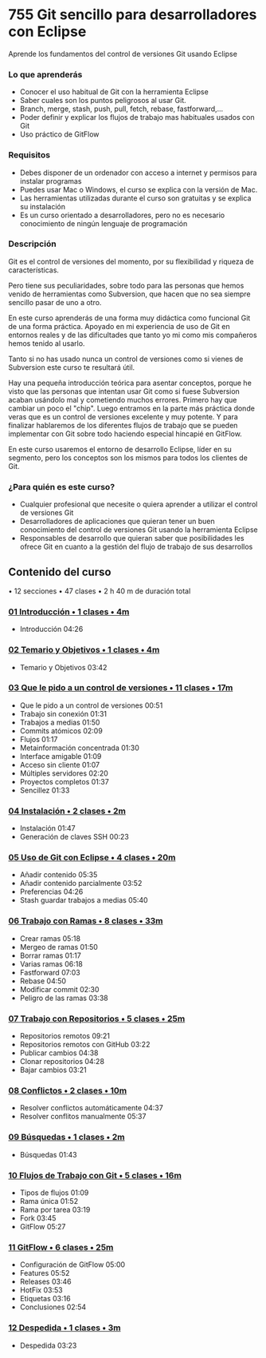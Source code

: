 # 755 Git sencillo para desarrolladores con Eclipse

Aprende los fundamentos del control de versiones Git usando Eclipse

### Lo que aprenderás

* Conocer el uso habitual de Git con la herramienta Eclipse
* Saber cuales son los puntos peligrosos al usar Git.
* Branch, merge, stash, push, pull, fetch, rebase, fastforward,...
* Poder definir y explicar los flujos de trabajo mas habituales usados con Git
* Uso práctico de GitFlow

### Requisitos

* Debes disponer de un ordenador con acceso a internet y permisos para instalar programas
* Puedes usar Mac o Windows, el curso se explica con la versión de Mac.
* Las herramientas utilizadas durante el curso son gratuitas y se explica su instalación
* Es un curso orientado a desarrolladores, pero no es necesario conocimiento de ningún lenguaje de programación

### Descripción

Git es el control de versiones del momento, por su flexibilidad y riqueza de características.

Pero tiene sus peculiaridades, sobre todo para las personas que hemos venido de herramientas como Subversion, que hacen que no sea siempre sencillo pasar de uno a otro.

En este curso aprenderás de una forma muy didáctica como funcional Git de una forma práctica. Apoyado en mi experiencia de uso de Git en entornos reales y de las dificultades que tanto yo mi como mis compañeros hemos tenido al usarlo.

Tanto si no has usado nunca un control de versiones como si vienes de Subversion este curso te resultará útil.

Hay una pequeña introducción teórica para asentar conceptos, porque he visto que las personas que intentan usar Git como si fuese Subversion acaban usándolo mal y cometiendo muchos errores. Primero hay que cambiar un poco el "chip". Luego entramos en la parte más práctica donde veras que es un control de versiones excelente y muy potente. Y para finalizar hablaremos de los diferentes flujos de trabajo que se pueden implementar con Git sobre todo haciendo especial hincapié en GitFlow.

En este curso usaremos el entorno de desarrollo Eclipse, líder en su segmento, pero los conceptos son los mismos para todos los clientes de Git.

### ¿Para quién es este curso?

* Cualquier profesional que necesite o quiera aprender a utilizar el control de versiones Git
* Desarrolladores de aplicaciones que quieran tener un buen conocimiento del control de versiones Git usando la herramienta Eclipse
* Responsables de desarrollo que quieran saber que posibilidades les ofrece Git en cuanto a la gestión del flujo de trabajo de sus desarrollos

## Contenido del curso

• 12 secciones • 47 clases • 2 h 40 m de duración total

### [01 Introducción • 1 clases • 4m](https://github.com/adolfodelarosades/Java/blob/master/temarios/755_Git_sencillo_para_desarrolladores_con_Eclipse/01-Introduccion.md)

* Introducción 04:26

### [02 Temario y Objetivos • 1 clases • 4m](https://github.com/adolfodelarosades/Java/blob/master/temarios/755_Git_sencillo_para_desarrolladores_con_Eclipse/02-Temario-y-Objetivos.md)

* Temario y Objetivos 03:42

### [03 Que le pido a un control de versiones • 11 clases • 17m](https://github.com/adolfodelarosades/Java/blob/master/temarios/755_Git_sencillo_para_desarrolladores_con_Eclipse/03-Que-le-pido-a-un-control-de-versiones.md)

* Que le pido a un control de versiones 00:51
* Trabajo sin conexión 01:31
* Trabajos a medias 01:50
* Commits atómicos 02:09
* Flujos 01:17
* Metainformación concentrada 01:30
* Interface amigable 01:09
* Acceso sin cliente 01:07
* Múltiples servidores 02:20
* Proyectos completos 01:37
* Sencillez 01:33

### [04 Instalación • 2 clases • 2m](https://github.com/adolfodelarosades/Java/blob/master/temarios/755_Git_sencillo_para_desarrolladores_con_Eclipse/04-Instalacion.md)

* Instalación 01:47
* Generación de claves SSH 00:23

### [05 Uso de Git con Eclipse • 4 clases • 20m](https://github.com/adolfodelarosades/Java/blob/master/temarios/755_Git_sencillo_para_desarrolladores_con_Eclipse/05-Uso-de-Git-con-Eclipse.md)

* Añadir contenido 05:35
* Añadir contenido parcialmente 03:52
* Preferencias 04:26
* Stash guardar trabajos a medias 05:40

### [06 Trabajo con Ramas • 8 clases • 33m](https://github.com/adolfodelarosades/Java/blob/master/temarios/755_Git_sencillo_para_desarrolladores_con_Eclipse/06-Trabajo-con-Ramas.md)

* Crear ramas 05:18
* Mergeo de ramas 01:50
* Borrar ramas 01:17
* Varias ramas 06:18
* Fastforward 07:03
* Rebase 04:50
* Modificar commit 02:30
* Peligro de las ramas 03:38

### [07 Trabajo con Repositorios • 5 clases • 25m](https://github.com/adolfodelarosades/Java/blob/master/temarios/755_Git_sencillo_para_desarrolladores_con_Eclipse/07-Trabajo-con-Repositorios.md)

* Repositorios remotos 09:21
* Repositorios remotos con GitHub 03:22
* Publicar cambios 04:38
* Clonar repositorios 04:28
* Bajar cambios 03:21

### [08 Conflictos • 2 clases • 10m](https://github.com/adolfodelarosades/Java/blob/master/temarios/755_Git_sencillo_para_desarrolladores_con_Eclipse/08-Conflictos.md)

* Resolver conflictos automáticamente 04:37
* Resolver conflitos manualmente 05:37

### [09 Búsquedas • 1 clases • 2m](https://github.com/adolfodelarosades/Java/blob/master/temarios/755_Git_sencillo_para_desarrolladores_con_Eclipse/09-Busquedas.md)

* Búsquedas 01:43

### [10 Flujos de Trabajo con Git • 5 clases • 16m](https://github.com/adolfodelarosades/Java/blob/master/temarios/755_Git_sencillo_para_desarrolladores_con_Eclipse/10-Flujos-de-Trabajo-con-Git.md)

* Tipos de flujos 01:09
* Rama única 01:52
* Rama por tarea 03:19
* Fork 03:45
* GitFlow 05:27

### [11 GitFlow • 6 clases • 25m](https://github.com/adolfodelarosades/Java/blob/master/temarios/755_Git_sencillo_para_desarrolladores_con_Eclipse/11-GitFlow.md)

* Configuración de GitFlow 05:00
* Features 05:52
* Releases 03:46
* HotFix 03:53
* Etiquetas 03:16
* Conclusiones 02:54

### [12 Despedida • 1 clases • 3m](https://github.com/adolfodelarosades/Java/blob/master/temarios/755_Git_sencillo_para_desarrolladores_con_Eclipse/12-Despedida.md)

* Despedida 03:23
